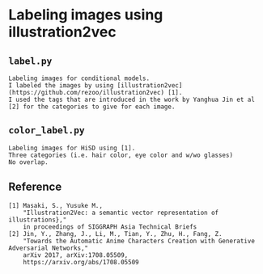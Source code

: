 
# Labeling images using illustration2vec

## `label.py`

    Labeling images for conditional models.
    I labeled the images by using [illustration2vec](https://github.com/rezoo/illustration2vec) [1].  
    I used the tags that are introduced in the work by Yanghua Jin et al [2] for the categories to give for each image.

## `color_label.py`

    Labeling images for HiSD using [1].
    Three categories (i.e. hair color, eye color and w/wo glasses)
    No overlap.

## Reference

```
[1] Masaki, S., Yusuke M.,
    "Illustration2Vec: a semantic vector representation of illustrations},"
    in proceedings of SIGGRAPH Asia Technical Briefs
[2] Jin, Y., Zhang, J., Li, M., Tian, Y., Zhu, H., Fang, Z.  
    "Towards the Automatic Anime Characters Creation with Generative Adversarial Networks,"  
    arXiv 2017, arXiv:1708.05509,  
    https://arxiv.org/abs/1708.05509
```